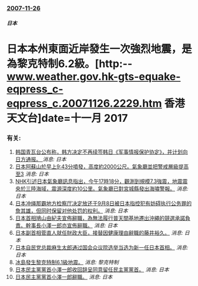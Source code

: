 ### [2007-11-26](/news/2007/11/26/index.md)

##### 日本
# 日本本州東面近岸發生一次強烈地震，是為黎克特制6.2級。[http:--www.weather.gov.hk-gts-equake-eqpress_c-eqpress_c.20071126.2229.htm 香港天文台]date=十一月 2017 




### 有关:

1. [韩国青瓦台公布称，韩方决定不再续签韩日《军事情报保护协定》，并计划向日方通报。 ](/zh/news/2019/08/22/韩国青瓦台公布称-韩方决定不再续签韩日-军事情报保护协定-并计划向日方通报.md) _消息: 日本_
2. [日本阿蘇山於早上9:43分噴發，高度約2000公尺。氣象廳並把警戒層級提高至3](/zh/news/2015/09/14/日本阿蘇山於早上9-43分噴發-高度約2000公尺-氣象廳並把警戒層級提高至3.md) _消息: 日本_
3. [NHK引述日本氣象廳訊息指出，今午17時18分，觀測到規模7.3強震，地震震央於三陸海域，震源深度約10公里。氣象廳已對宮城縣發出海嘯警報。](/zh/news/2012/12/7/NHK引述日本氣象廳訊息指出-今午17時18分-觀測到規模73強震-地震震央於三陸海域-震源深度約10公里-氣象廳已對.md) _消息: 日本_
4. [ 日本冲绳那霸地方检察厅决定放还于9月8日被日本指控犯有妨碍执行公务罪的詹其雄，但同时保留对他处罚的权利。](/zh/news/2010/09/24/日本冲绳那霸地方检察厅决定放还于9月8日被日本指控犯有妨碍执行公务罪的詹其雄-但同时保留对他处罚的权利.md) _消息: 日本_
5. [ 日本首相鳩山由紀夫宣佈辭職，為無法履行普天間基地遷出沖繩的競選承諾負責。幹事長小澤一郎亦宣佈辭職。](/zh/news/2010/06/2/日本首相鳩山由紀夫宣佈辭職-為無法履行普天間基地遷出沖繩的競選承諾負責-幹事長小澤一郎亦宣佈辭職.md) _消息: 日本_
6. [ 日本副首相菅直人就任財政大臣，接替因健康理由辭職的藤井裕久。](/zh/news/2010/01/7/日本副首相菅直人就任財政大臣-接替因健康理由辭職的藤井裕久.md) _消息: 日本_
7. [日本自民党总裁麻生太郎通过国会众议院选举当选为新一任日本首相。](/zh/news/2008/09/24/日本自民党总裁麻生太郎通过国会众议院选举当选为新一任日本首相.md) _消息: 日本_
8. [冰島發生黎克特制6.1級地震。](/zh/news/2008/05/29/冰島發生黎克特制61級地震.md) _消息: 黎克特制_
9. [日本民主黨黨首小澤一郎收回辞呈同意留任民主黨黨首。](/zh/news/2007/11/7/日本民主黨黨首小澤一郎收回辞呈同意留任民主黨黨首.md) _消息: 日本_
10. [日本民主黨黨首小澤一郎辭職。](/zh/news/2007/11/4/日本民主黨黨首小澤一郎辭職.md) _消息: 日本_
